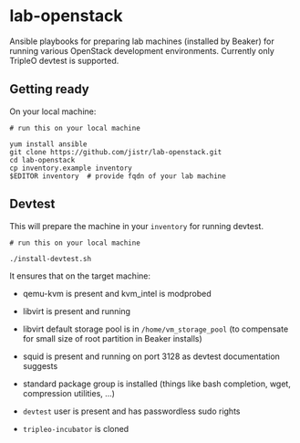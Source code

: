 lab-openstack
=============

Ansible playbooks for preparing lab machines (installed by Beaker) for
running various OpenStack development environments. Currently only
TripleO devtest is supported.

Getting ready
-------------

On your local machine:

    # run this on your local machine

    yum install ansible
    git clone https://github.com/jistr/lab-openstack.git
    cd lab-openstack
    cp inventory.example inventory
    $EDITOR inventory  # provide fqdn of your lab machine


Devtest
-------

This will prepare the machine in your `inventory` for running devtest.

    # run this on your local machine

    ./install-devtest.sh

It ensures that on the target machine:

* qemu-kvm is present and kvm_intel is modprobed

* libvirt is present and running

* libvirt default storage pool is in `/home/vm_storage_pool` (to
  compensate for small size of root partition in Beaker installs)

* squid is present and running on port 3128 as devtest documentation
  suggests

* standard package group is installed (things like bash completion,
  wget, compression utilities, ...)

* `devtest` user is present and has passwordless sudo rights

* `tripleo-incubator` is cloned
